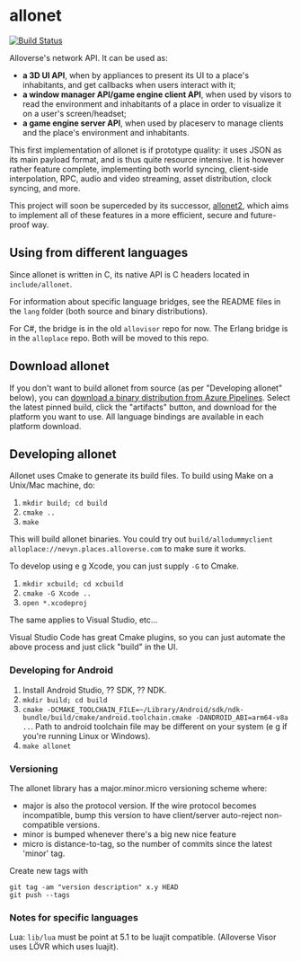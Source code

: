 # allonet

[![Build Status](https://dev.azure.com/alloverse/allonet/_apis/build/status/alloverse.allonet?branchName=master)](https://dev.azure.com/alloverse/allonet/_build/latest?definitionId=1?branchName=master)

Alloverse's network API. It can be used as:

* **a 3D UI API**, when by appliances to present its UI to a place's
  inhabitants, and get callbacks when users interact with it;
* **a window manager API/game engine client API**, when used by visors
  to read the environment and inhabitants of a place in order to visualize
  it on a user's screen/headset;
* **a game engine server API**, when used by placeserv to manage clients and
  the place's environment and inhabitants.

This first implementation of allonet is if prototype quality: it uses JSON as its main
payload format, and is thus quite resource intensive. It is however rather feature complete,
implementing both world syncing, client-side interpolation, RPC, audio and video streaming,
asset distribution, clock syncing, and more.

This project will soon be superceded by its successor, [allonet2](https://github.com/alloverse/allonet2),
which aims to implement all of these features in a more efficient, secure and future-proof way.

## Using from different languages

Since allonet is written in C, its native API is C headers located in `include/allonet`.

For information about specific language bridges, see the README files in the `lang`
folder (both source and binary distributions).

For C#, the bridge is in the old `allovisor` repo for now. The Erlang bridge is
in the `alloplace` repo. Both will be moved to this repo.

## Download allonet

If you don't want to build allonet from source (as per "Developing allonet" below),
you can [download a binary distribution from Azure 
Pipelines](https://dev.azure.com/alloverse/allonet/_build?definitionId=1). Select
the latest pinned build, click the "artifacts" button, and download for the platform
you want to use. All language bindings are available in each platform download.

## Developing allonet

Allonet uses Cmake to generate its build files. To build using Make on a Unix/Mac machine,
do:

1. `mkdir build; cd build`
2. `cmake ..`
3. `make`

This will build allonet binaries. You could try out `build/allodummyclient alloplace://nevyn.places.alloverse.com`
to make sure it works.

To develop using e g Xcode, you can just supply `-G` to Cmake.

1. `mkdir xcbuild; cd xcbuild`
2. `cmake -G Xcode ..`
3. `open *.xcodeproj`

The same applies to Visual Studio, etc...

Visual Studio Code has great Cmake plugins, so you can just automate the above process
and just click "build" in the UI.

### Developing for Android

1. Install Android Studio, ?? SDK, ?? NDK.
2. `mkdir build; cd build`
3. `cmake -DCMAKE_TOOLCHAIN_FILE=~/Library/Android/sdk/ndk-bundle/build/cmake/android.toolchain.cmake -DANDROID_ABI=arm64-v8a ..`.
   Path to android toolchain file may be different on your system (e g if you're running Linux or Windows).
4. `make allonet`

### Versioning

The allonet library has a major.minor.micro versioning scheme where:

* major is also the protocol version. If the wire protocol becomes incompatible,
  bump this version to have client/server auto-reject non-compatible versions.
* minor is bumped whenever there's a big new nice feature
* micro is distance-to-tag, so the number of commits since the latest 'minor' tag.

Create new tags with 

```
git tag -am "version description" x.y HEAD
git push --tags
```

### Notes for specific languages

Lua: `lib/lua` must be point at 5.1 to be luajit compatible. (Alloverse Visor uses LÖVR which uses luajit).

